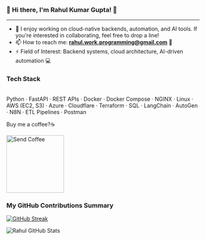 ### 👋 Hi there, I'm Rahul Kumar Gupta! 🚀

---
- 👯 I enjoy working on cloud-native backends, automation, and AI tools. If you're interested in collaborating, feel free to drop a line!
- 📫 How to reach me: **rahul.work.programming@gmail.com** 📧
- ⚡ Field of Interest: Backend systems, cloud architecture, AI-driven automation  💻

<h3>Tech Stack</h3>

  <br> Python · FastAPI · REST APIs · Docker · Docker Compose · NGINX · Linux · AWS (EC2, S3) · Azure · Cloudflare · Terraform · SQL · LangChain · AutoGen · N8N · ETL Pipelines · Postman
<br>

Buy me a coffee?☕️

<a href="https://ko-fi.com/rahulkumargupta" target="_blank"><img src="https://cdn.buymeacoffee.com/buttons/v2/default-red.png" alt="Send Coffee" width="150" ></a>

<h3>My GitHub Contributions Summary</h3>

[![GitHub Streak](https://github-readme-streak-stats.herokuapp.com?user=rahul-08-11&theme=dark&ring=fb4362&file=fb4362&currStreakNum=fb4362&currStreakLabel=fb4362&hide_border=true)](https://git.io/streak-stats)

![Rahul GitHub Stats](https://github-readme-stats.vercel.app/api?username=rahul-08-11&hide_border=true&show_icons=true&bg_color=151515&title_color=fb4362&icon_color=fb4362&text_bold=false&text_color=9e9e9e)


